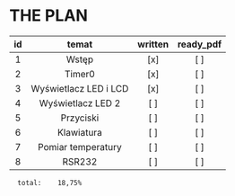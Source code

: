 
# THE PLAN 

|**id**     |**temat**|**written**|**ready_pdf**|
| :---:                | :---:  | :---: | :---: | 
|  1  | Wstęp                     |   [x] | [ ]   |
|  2  | Timer0                    |   [x] | [ ]   |
|  3  | Wyświetlacz LED i LCD     |   [x] | [ ]   |
|  4  | Wyświetlacz LED 2         |   [ ] | [ ]   |
|  5  | Przyciski                 |   [ ] | [ ]   |
|  6  | Klawiatura                |   [ ] | [ ]   |
|  7  | Pomiar temperatury        |   [ ] | [ ]   |
|  8  | RSR232                    |   [ ] | [ ]   |


      total:    18,75%  

